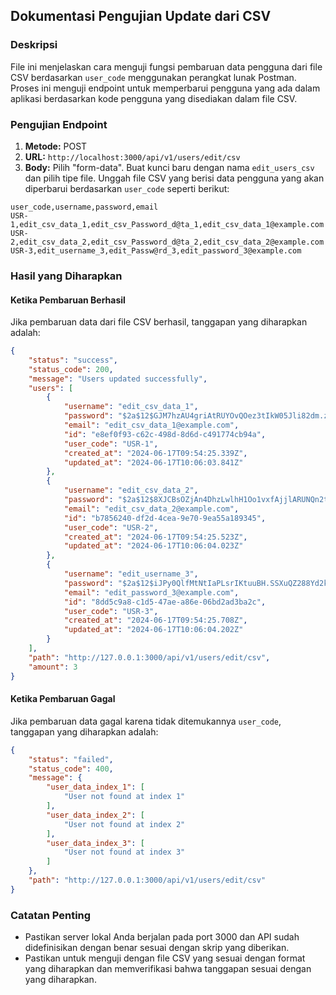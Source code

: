 ## Dokumentasi Pengujian Update dari CSV

### Deskripsi
File ini menjelaskan cara menguji fungsi pembaruan data pengguna dari file CSV berdasarkan `user_code` menggunakan perangkat lunak Postman. Proses ini menguji endpoint untuk memperbarui pengguna yang ada dalam aplikasi berdasarkan kode pengguna yang disediakan dalam file CSV.

### Pengujian Endpoint

1. **Metode:** POST
2. **URL:** `http://localhost:3000/api/v1/users/edit/csv`
3. **Body:** Pilih "form-data". Buat kunci baru dengan nama `edit_users_csv` dan pilih tipe file. Unggah file CSV yang berisi data pengguna yang akan diperbarui berdasarkan `user_code` seperti berikut:

```csv
user_code,username,password,email
USR-1,edit_csv_data_1,edit_csv_Password_d@ta_1,edit_csv_data_1@example.com
USR-2,edit_csv_data_2,edit_csv_Password_d@ta_2,edit_csv_data_2@example.com
USR-3,edit_username_3,edit_Passw@rd_3,edit_password_3@example.com
```

### Hasil yang Diharapkan

#### Ketika Pembaruan Berhasil

Jika pembaruan data dari file CSV berhasil, tanggapan yang diharapkan adalah:

```json
{
    "status": "success",
    "status_code": 200,
    "message": "Users updated successfully",
    "users": [
        {
            "username": "edit_csv_data_1",
            "password": "$2a$12$GJM7hzAU4griAtRUYOvQOez3tIkW05Jli82dm.z14m43/2AVG4JEe",
            "email": "edit_csv_data_1@example.com",
            "id": "e8ef0f93-c62c-498d-8d6d-c491774cb94a",
            "user_code": "USR-1",
            "created_at": "2024-06-17T09:54:25.339Z",
            "updated_at": "2024-06-17T10:06:03.841Z"
        },
        {
            "username": "edit_csv_data_2",
            "password": "$2a$12$8XJCBsOZjAn4DhzLwlhH1Oo1vxfAjjlARUNQn2tPooR.AEhIV9rnW",
            "email": "edit_csv_data_2@example.com",
            "id": "b7856240-df2d-4cea-9e70-9ea55a189345",
            "user_code": "USR-2",
            "created_at": "2024-06-17T09:54:25.523Z",
            "updated_at": "2024-06-17T10:06:04.023Z"
        },
        {
            "username": "edit_username_3",
            "password": "$2a$12$iJPy0QlfMtNtIaPLsrIKtuuBH.SSXuQZ288Yd2kV7bqiTsEXNoVCy",
            "email": "edit_password_3@example.com",
            "id": "8dd5c9a8-c1d5-47ae-a86e-06bd2ad3ba2c",
            "user_code": "USR-3",
            "created_at": "2024-06-17T09:54:25.708Z",
            "updated_at": "2024-06-17T10:06:04.202Z"
        }
    ],
    "path": "http://127.0.0.1:3000/api/v1/users/edit/csv",
    "amount": 3
}
```

#### Ketika Pembaruan Gagal

Jika pembaruan data gagal karena tidak ditemukannya `user_code`, tanggapan yang diharapkan adalah:

```json
{
    "status": "failed",
    "status_code": 400,
    "message": {
        "user_data_index_1": [
            "User not found at index 1"
        ],
        "user_data_index_2": [
            "User not found at index 2"
        ],
        "user_data_index_3": [
            "User not found at index 3"
        ]
    },
    "path": "http://127.0.0.1:3000/api/v1/users/edit/csv"
}
```

### Catatan Penting
- Pastikan server lokal Anda berjalan pada port 3000 dan API sudah didefinisikan dengan benar sesuai dengan skrip yang diberikan.
- Pastikan untuk menguji dengan file CSV yang sesuai dengan format yang diharapkan dan memverifikasi bahwa tanggapan sesuai dengan yang diharapkan.